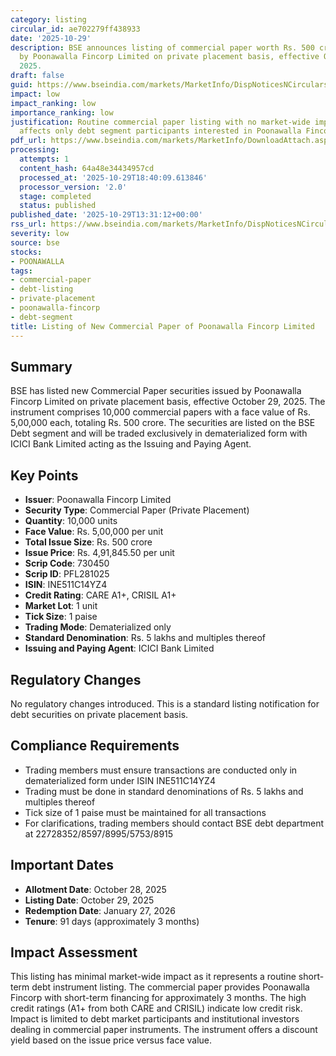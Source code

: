 ```yaml
---
category: listing
circular_id: ae702279ff438933
date: '2025-10-29'
description: BSE announces listing of commercial paper worth Rs. 500 crore issued
  by Poonawalla Fincorp Limited on private placement basis, effective October 29,
  2025.
draft: false
guid: https://www.bseindia.com/markets/MarketInfo/DispNoticesNCirculars.aspx?Noticeid={C8BBA0E0-26ED-4363-B9D0-7285C82D9CF7}&noticeno=20251029-43&dt=10/29/2025&icount=43&totcount=60&flag=0
impact: low
impact_ranking: low
importance_ranking: low
justification: Routine commercial paper listing with no market-wide implications,
  affects only debt segment participants interested in Poonawalla Fincorp instruments
pdf_url: https://www.bseindia.com/markets/MarketInfo/DownloadAttach.aspx?id=20251029-43&attachedId=
processing:
  attempts: 1
  content_hash: 64a48e34434957cd
  processed_at: '2025-10-29T18:40:09.613846'
  processor_version: '2.0'
  stage: completed
  status: published
published_date: '2025-10-29T13:31:12+00:00'
rss_url: https://www.bseindia.com/markets/MarketInfo/DispNoticesNCirculars.aspx?Noticeid={C8BBA0E0-26ED-4363-B9D0-7285C82D9CF7}&noticeno=20251029-43&dt=10/29/2025&icount=43&totcount=60&flag=0
severity: low
source: bse
stocks:
- POONAWALLA
tags:
- commercial-paper
- debt-listing
- private-placement
- poonawalla-fincorp
- debt-segment
title: Listing of New Commercial Paper of Poonawalla Fincorp Limited
---
```


## Summary

BSE has listed new Commercial Paper securities issued by Poonawalla Fincorp Limited on private placement basis, effective October 29, 2025. The instrument comprises 10,000 commercial papers with a face value of Rs. 5,00,000 each, totaling Rs. 500 crore. The securities are listed on the BSE Debt segment and will be traded exclusively in dematerialized form with ICICI Bank Limited acting as the Issuing and Paying Agent.

## Key Points

- **Issuer**: Poonawalla Fincorp Limited
- **Security Type**: Commercial Paper (Private Placement)
- **Quantity**: 10,000 units
- **Face Value**: Rs. 5,00,000 per unit
- **Total Issue Size**: Rs. 500 crore
- **Issue Price**: Rs. 4,91,845.50 per unit
- **Scrip Code**: 730450
- **Scrip ID**: PFL281025
- **ISIN**: INE511C14YZ4
- **Credit Rating**: CARE A1+, CRISIL A1+
- **Market Lot**: 1 unit
- **Tick Size**: 1 paise
- **Trading Mode**: Dematerialized only
- **Standard Denomination**: Rs. 5 lakhs and multiples thereof
- **Issuing and Paying Agent**: ICICI Bank Limited

## Regulatory Changes

No regulatory changes introduced. This is a standard listing notification for debt securities on private placement basis.

## Compliance Requirements

- Trading members must ensure transactions are conducted only in dematerialized form under ISIN INE511C14YZ4
- Trading must be done in standard denominations of Rs. 5 lakhs and multiples thereof
- Tick size of 1 paise must be maintained for all transactions
- For clarifications, trading members should contact BSE debt department at 22728352/8597/8995/5753/8915

## Important Dates

- **Allotment Date**: October 28, 2025
- **Listing Date**: October 29, 2025
- **Redemption Date**: January 27, 2026
- **Tenure**: 91 days (approximately 3 months)

## Impact Assessment

This listing has minimal market-wide impact as it represents a routine short-term debt instrument listing. The commercial paper provides Poonawalla Fincorp with short-term financing for approximately 3 months. The high credit ratings (A1+ from both CARE and CRISIL) indicate low credit risk. Impact is limited to debt market participants and institutional investors dealing in commercial paper instruments. The instrument offers a discount yield based on the issue price versus face value.